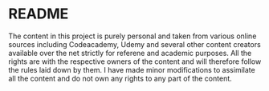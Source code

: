 # README

The content in this project is purely personal and taken from various online sources including Codeacademy, Udemy and several other content creators available over the net strictly for referene and academic purposes. All the rights are with the respective owners of the content and will therefore follow the rules laid down by them. I have made minor modifications to assimilate all the content and do not own any rights to any part of the content.
